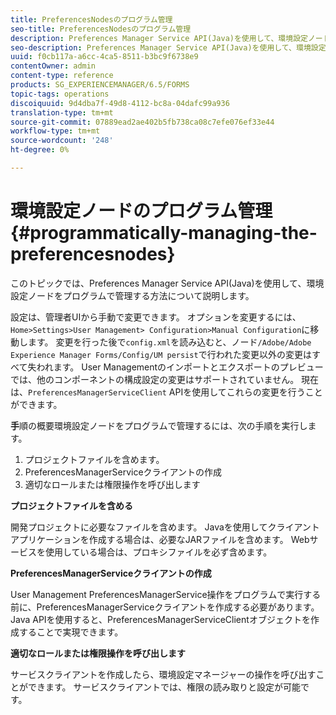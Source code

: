 ```yaml
---
title: PreferencesNodesのプログラム管理
seo-title: PreferencesNodesのプログラム管理
description: Preferences Manager Service API(Java)を使用して、環境設定ノードをプログラムで管理します。
seo-description: Preferences Manager Service API(Java)を使用して、環境設定ノードをプログラムで管理します。
uuid: f0cb117a-a6cc-4ca5-8511-b3bc9f6738e9
contentOwner: admin
content-type: reference
products: SG_EXPERIENCEMANAGER/6.5/FORMS
topic-tags: operations
discoiquuid: 9d4dba7f-49d8-4112-bc8a-04dafc99a936
translation-type: tm+mt
source-git-commit: 07889ead2ae402b5fb738ca08c7efe076ef33e44
workflow-type: tm+mt
source-wordcount: '248'
ht-degree: 0%

---
```



# 環境設定ノードのプログラム管理{#programmatically-managing-the-preferencesnodes}

このトピックでは、Preferences Manager Service API(Java)を使用して、環境設定ノードをプログラムで管理する方法について説明します。

設定は、管理者UIから手動で変更できます。 オプションを変更するには、`Home>Settings>User Management> Configuration>Manual Configuration`に移動します。 変更を行った後で`config.xml`を読み込むと、ノード`/Adobe/Adobe Experience Manager Forms/Config/UM persist`で行われた変更以外の変更はすべて失われます。 User Managementのインポートとエクスポートのプレビューでは、他のコンポーネントの構成設定の変更はサポートされていません。 現在は、`PreferencesManagerServiceClient` APIを使用してこれらの変更を行うことができます。

**手**&#x200B;順の概要環境設定ノードをプログラムで管理するには、次の手順を実行します。

1. プロジェクトファイルを含めます。
1. PreferencesManagerServiceクライアントの作成
1. 適切なロールまたは権限操作を呼び出します

**プロジェクトファイルを含める**

開発プロジェクトに必要なファイルを含めます。 Javaを使用してクライアントアプリケーションを作成する場合は、必要なJARファイルを含めます。 Webサービスを使用している場合は、プロキシファイルを必ず含めます。

**PreferencesManagerServiceクライアントの作成**

User Management PreferencesManagerService操作をプログラムで実行する前に、PreferencesManagerServiceクライアントを作成する必要があります。 Java APIを使用すると、PreferencesManagerServiceClientオブジェクトを作成することで実現できます。

**適切なロールまたは権限操作を呼び出します**

サービスクライアントを作成したら、環境設定マネージャーの操作を呼び出すことができます。 サービスクライアントでは、権限の読み取りと設定が可能です。
